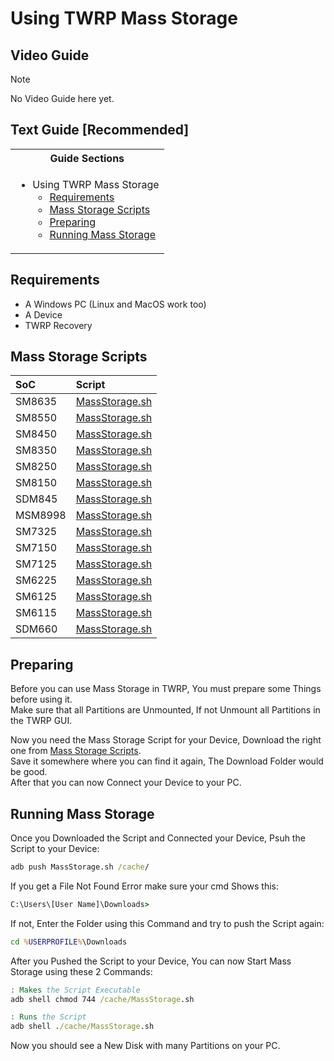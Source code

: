# Using TWRP Mass Storage

## Video Guide

> [!NOTE]
> No Video Guide here yet.

## Text Guide [Recommended]

<table>
<tr><th>Guide Sections</th></th>
<tr><td>
  
- Using TWRP Mass Storage
   - [Requirements](#requirements)
   - [Mass Storage Scripts](#mass-storage-scripts)
   - [Preparing](#preparing)
   - [Running Mass Storage](#running-mass-storage)

</td></tr>
</table>

## Requirements

- A Windows PC (Linux and MacOS work too)
- A Device
- TWRP Recovery

## Mass Storage Scripts

| SoC     | Script                                      |
|:--------|:--------------------------------------------|
| SM8635  | [MassStorage.sh](0x0A600000/MassStorage.sh) |
| SM8550  | [MassStorage.sh](0x0A600000/MassStorage.sh) |
| SM8450  | [MassStorage.sh](0x0A600000/MassStorage.sh) |
| SM8350  | [MassStorage.sh](0x0A600000/MassStorage.sh) |
| SM8250  | [MassStorage.sh](0x0A600000/MassStorage.sh) |
| SM8150  | [MassStorage.sh](0x0A600000/MassStorage.sh) |
| SDM845  | [MassStorage.sh](0x0A600000/MassStorage.sh) |
| MSM8998 | [MassStorage.sh](0x0A800000/MassStorage.sh) |
| SM7325  | [MassStorage.sh](0x0A600000/MassStorage.sh) |
| SM7150  | [MassStorage.sh](0x0A600000/MassStorage.sh) |
| SM7125  | [MassStorage.sh](0x0A600000/MassStorage.sh) |
| SM6225  | [MassStorage.sh](0x04E00000/MassStorage.sh) |
| SM6125  | [MassStorage.sh](0x04E00000/MassStorage.sh) |
| SM6115  | [MassStorage.sh](0x04E00000/MassStorage.sh) |
| SDM660  | [MassStorage.sh](0x0A800000/MassStorage.sh) |

## Preparing

Before you can use Mass Storage in TWRP, You must prepare some Things before using it. <br>
Make sure that all Partitions are Unmounted, If not Unmount all Partitions in the TWRP GUI.

Now you need the Mass Storage Script for your Device, Download the right one from [Mass Storage Scripts](#mass-storage-scripts). <br>
Save it somewhere where you can find it again, The Download Folder would be good. <br>
After that you can now Connect your Device to your PC.

## Running Mass Storage

Once you Downloaded the Script and Connected your Device, Psuh the Script to your Device:
```cmd
adb push MassStorage.sh /cache/
```
If you get a File Not Found Error make sure your cmd Shows this:
```cmd
C:\Users\[User Name]\Downloads>
```
If not, Enter the Folder using this Command and try to push the Script again:
```cmd
cd %USERPROFILE%\Downloads
```

After you Pushed the Script to your Device, You can now Start Mass Storage using these 2 Commands:
```cmd
: Makes the Script Executable
adb shell chmod 744 /cache/MassStorage.sh

: Runs the Script
adb shell ./cache/MassStorage.sh
```
Now you should see a New Disk with many Partitions on your PC.
